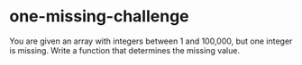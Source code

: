 # one-missing-challenge
You are given an array with integers between 1 and 100,000, but one integer is missing. Write a function that determines the missing value.
